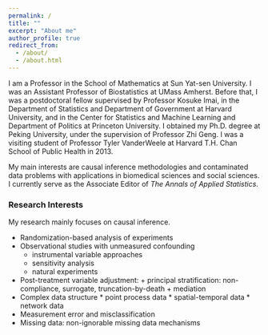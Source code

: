 ```yaml
---
permalink: /
title: ""
excerpt: "About me"
author_profile: true
redirect_from:
  - /about/
  - /about.html
---
```




I am a Professor in the School of Mathematics at Sun Yat-sen University. I was an Assistant Professor of Biostatistics at UMass Amherst. Before that, I was a postdoctoral fellow supervised by Professor Kosuke Imai, in the Department of Statistics and Department of Government at Harvard University, and in the Center for Statistics and Machine Learning and Department of Politics at Princeton University. I obtained my Ph.D. degree at Peking University, under the supervision of Professor Zhi Geng. I was a visiting student of Professor Tyler VanderWeele at Harvard T.H. Chan School of Public Health in 2013. 

My main interests are causal inference methodologies and contaminated data problems with applications in biomedical sciences and social sciences. I currently serve as the Associate Editor of *The Annals of Applied Statistics*.




<!-- Contact 
======
715 North Pleasant Street, Amherst, MA 01003-9304
-->

### Research Interests
My research mainly focuses on causal inference.  
  
- Randomization-based analysis of experiments
- Observational studies with unmeasured confounding
     - instrumental variable approaches
     - sensitivity analysis
     - natural experiments
- Post-treatment variable adjustment: 
       + principal stratification: non-compliance, surrogate, truncation-by-death
       + mediation
- Complex data structure
      * point process data
      * spatial-temporal data
      * network data
- Measurement error and misclassification  
- Missing data: non-ignorable missing data mechanisms

   






